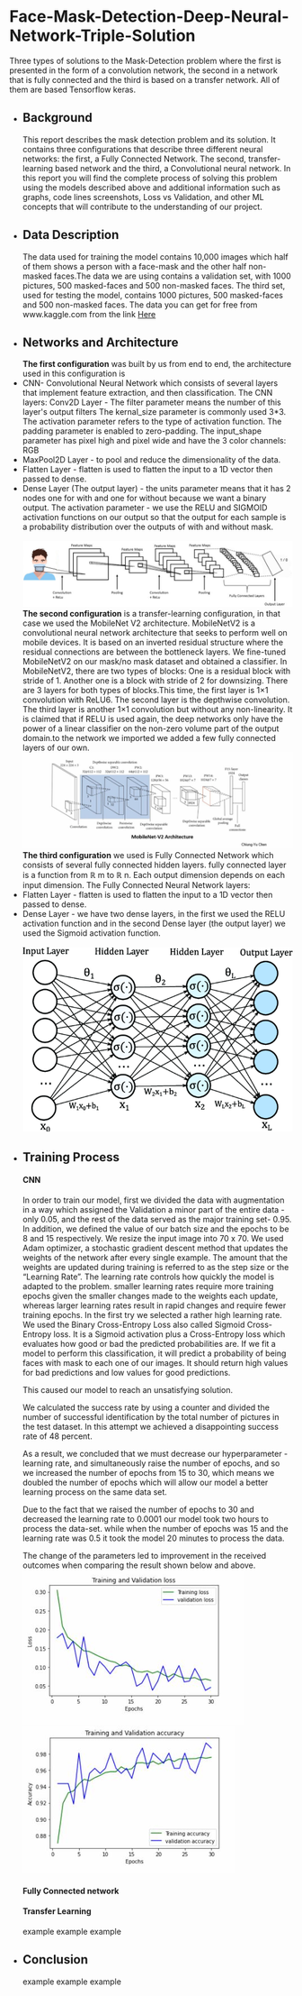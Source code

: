 # Face-Mask-Detection-Deep-Neural-Network-Triple-Solution
Three types of solutions to the Mask-Detection problem where the first is presented in the form of a convolution network, the second in a network that is fully connected and the third is based on a transfer network. All of them are based Tensorflow keras.
<ul>
  <li>
    <h2>Background</h2>
    This report describes the mask detection problem and its solution. It contains three configurations that describe three different neural networks: the first, a Fully Connected Network. The second, transfer-learning based network and the third, a Convolutional neural network. 
In this report you will find the complete process of solving this problem using the models described above and additional information such as graphs, code lines screenshots, Loss vs Validation, and other ML concepts that will contribute to the understanding of our project.

  </li>
  
  <li>
    <h2>Data Description</h2>
    The data used for training the model contains 10,000 images which half of them shows a person with a face-mask and the other half non-masked faces.The data we are using contains a validation set, with 1000 pictures, 500 masked-faces and 500 non-masked faces.
The third set, used for testing the model, contains 1000 pictures, 500 masked-faces and 500 non-masked faces.
The data you can get for free from www.kaggle.com from the link <a href="https://www.kaggle.com/ashishjangra27/face-mask-12k-images-dataset
">Here</a>
  </li>
  
   <li>
    <h2>Networks and Architecture</h2>
    <b>The first configuration</b> was built by us from end to end, the architecture used in this configuration is <li>
      CNN- Convolutional Neural Network which consists of several layers that implement feature extraction, and then classification.
The CNN layers:
Conv2D Layer - The filter parameter means the number of this layer's output filters
The kernal_size parameter is commonly used 3*3.
The activation parameter refers to the type of activation function.
The padding parameter is enabled to zero-padding.
The input_shape parameter has pixel high and pixel wide and have the 3 color channels: RGB
</li>
<li>
MaxPool2D Layer - to pool and reduce the dimensionality of the data.
 </li>
 <li>
Flatten Layer -  flatten is used to flatten the input to a 1D vector then passed to dense.
  </li>
  <li>
Dense Layer (The output layer) - the units parameter means that it has 2 nodes one for with and one for without because we want a binary output.
The activation parameter - we use the RELU and SIGMOID activation functions on our output so that the output for each sample is a probability distribution over the outputs of with and without mask.
  </li> 
   <br> <img src="report_images/unnamed.jpg"><br>
   <b>The second configuration</b> is a transfer-learning configuration, in that case we used the MobileNet V2 architecture. 
MobileNetV2 is a convolutional neural network architecture that seeks to perform well on mobile devices. 
It is based on an inverted residual structure where the residual connections are between the bottleneck layers.
We fine-tuned MobileNetV2 on our mask/no mask dataset and obtained a classifier.
In MobileNetV2, there are two types of blocks:
One is a residual block with stride of 1. Another one is a block with stride of 2 for downsizing.
There are 3 layers for both types of blocks.This time, the first layer is 1×1 convolution with ReLU6.	The second layer is the depthwise convolution.
The third layer is another 1×1 convolution but without any non-linearity. It is claimed that if RELU is used again, the deep networks only have the power of a linear classifier on the non-zero volume part of the output domain.to the network we imported we added a few fully connected layers of our own.
  <br> <img src="report_images/mobile.JPG"> <br>
  <b>The third configuration</b> we used is Fully Connected Network which consists of several fully connected hidden layers. 
fully connected layer is a function from ℝ m to ℝ n. Each output dimension depends on each input dimension. 
The Fully Connected Neural Network layers:
<li>
Flatten Layer -  flatten is used to flatten the input to a 1D vector then passed to dense.
 </li>
 <li>
Dense Layer - we have two dense layers, in the first we used the RELU activation function and in the second Dense layer (the output layer)  we used the  Sigmoid activation function.
  </li>
   <br> <img src="report_images/fcn.png" hight="150px"><br>

   
  </li>
  
   <li>
    <h2>Training Process</h2>
  <h4>CNN</h4>
  In order to train our model, first we divided the data with augmentation in a way which assigned the Validation a minor part of the entire data - only 0.05, and the rest of the data served as the major training set- 0.95.
In addition, we defined the value of our batch size and the epochs to be 8 and 15 respectively. We resize the input image into 70 x 70.
  We used Adam optimizer, a stochastic gradient descent method  that updates the weights of the network after every single example. The amount that the weights are updated during training is referred to as the step size or the “Learning Rate”.
The learning rate controls how quickly the model is adapted to the problem. 
smaller learning rates require more training epochs given the smaller changes made to the weights each update, whereas larger learning rates result in rapid changes and require fewer training epochs.
In the first try we selected a rather high learning rate. 
  We used the Binary Cross-Entropy Loss also called Sigmoid Cross-Entropy loss. 
It is a Sigmoid activation plus a Cross-Entropy loss which evaluates how good or bad the predicted probabilities are. If we fit a model to perform this classification, it will predict a probability of being faces with mask to each one of our images. 
It should return high values for bad predictions and low values for good predictions.

This caused our model to reach an unsatisfying solution.

We calculated the success rate by using a counter and divided the number of successful identification by the total number of pictures in the test dataset.
In this attempt we achieved a disappointing success rate of 48 percent.

As a result, we concluded that we must decrease our hyperparameter - learning rate, and simultaneously raise the number of epochs, and so we increased the number of epochs from 15 to 30, which means we doubled the number of epochs which will allow our model a better learning process on the same data set.

Due to the fact that we raised the number of epochs to 30 and decreased the learning rate to 0.0001 our model took two hours to process the data-set. while when the number of epochs was 15 and the learning rate was 0.5 it took the model 20 minutes to process the data.

The change of the parameters led to improvement in the received outcomes when comparing the result shown below and above.
  <br> <img src="report_images/loss.JPG"> <img src="report_images/acc.JPG"> <br>


  <h4>Fully Connected network</h4>
  <h4>Transfer Learning</h4>
    example example example
  </li>
  
   <li>
    <h2>Conclusion</h2>
    example example example
  </li>
</ul>
